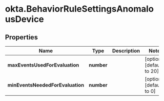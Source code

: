 # okta.BehaviorRuleSettingsAnomalousDevice

## Properties

Name | Type | Description | Notes
------------ | ------------- | ------------- | -------------
**maxEventsUsedForEvaluation** | **number** |  | [optional] [default to 20]
**minEventsNeededForEvaluation** | **number** |  | [optional] [default to 0]

